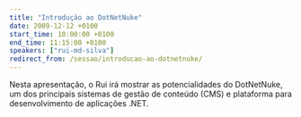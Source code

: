 ```yaml
---
title: "Introdução ao DotNetNuke"
date: 2009-12-12 +0100
start_time: 10:00:00 +0100
end_time: 11:15:00 +0100
speakers: ["rui-md-silva"]
redirect_from: /sessao/introducao-ao-dotnetnuke/
---
```

Nesta apresentação, o Rui irá mostrar as potencialidades do DotNetNuke, um dos principais sistemas de gestão de conteúdo (CMS) e plataforma para desenvolvimento de aplicações .NET.

